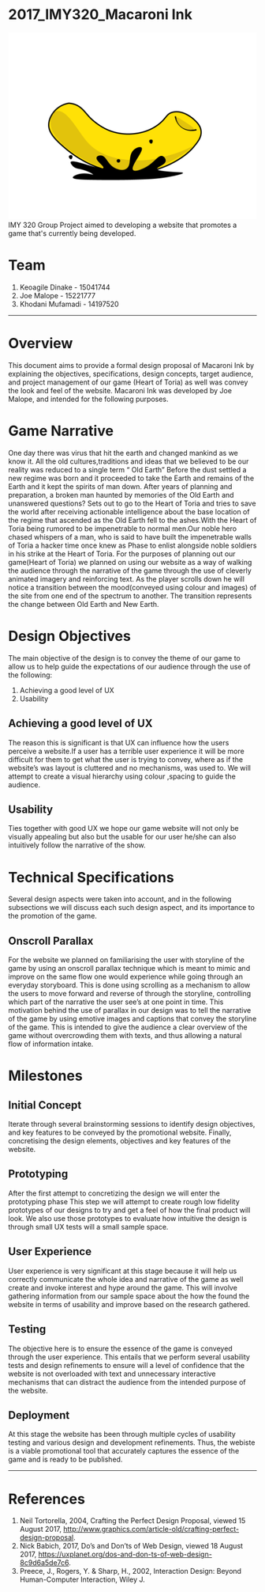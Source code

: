 # 2017_IMY320_Macaroni Ink
![alt text](MI-logo.png "Macaroni Ink")
IMY 320 Group Project aimed to developing a website that promotes a game that's currently being developed.

# Team
1. Keoagile Dinake - 15041744
2. Joe Malope - 15221777
3. Khodani Mufamadi - 14197520
---
# Overview
This document aims to provide a formal design proposal of Macaroni Ink by explaining the objectives, specifications, design concepts, target audience, and project management of our game (Heart of Toria) as well was convey the look and feel of the website. Macaroni Ink  was developed by Joe Malope, and intended for the following purposes.

# Game Narrative
One day there was virus that hit the earth and changed mankind as we know it. All the old cultures,traditions and ideas that we believed to be our reality was reduced to a single term “ Old Earth” Before the dust settled a new regime was born and it proceeded to take the Earth and remains of the Earth and it kept the spirits of man down.
After years of planning and preparation, a broken man haunted by memories of the Old Earth and unanswered questions? Sets out to go to the Heart of Toria and tries to save the world after receiving actionable intelligence about the base location of the regime that ascended as the Old Earth fell to the ashes.With the Heart of Toria being rumored to be impenetrable to normal men.Our noble hero chased whispers of a man, who is said to have built the impenetrable walls of Toria a hacker time once knew as Phase to enlist
alongside noble soldiers in his strike at the Heart of Toria.
For the purposes of planning out our game(Heart of Toria) we planned on using our website as a way of walking the audience through the narrative of the game through the use of cleverly animated imagery and reinforcing text. As the player scrolls down he will notice a transition between the mood(conveyed using colour and images) of the site from one end of the spectrum to another. The transition represents the change between Old Earth and New Earth.

# Design Objectives
The main objective of the design is to convey the theme of our game to allow us to help guide the expectations of our audience through the use of the following:
1. Achieving a good level of UX
2. Usability

## Achieving a good level of UX
The reason this is significant is that UX can influence how the users perceive a website.If a user has a terrible user experience it will be more difficult for them to get what the user is trying to convey, where as if the website’s was layout is cluttered and no mechanisms, was used to. We will attempt to create a visual hierarchy using colour ,spacing to guide the audience.

## Usability
Ties together with good UX we hope our game website will not only be visually appealing but also but the usable for our user he/she can also intuitively follow the narrative of the show.

# Technical Specifications
Several design aspects were taken into account, and in the following subsections we will discuss each such design aspect, and its importance to the promotion of the game.
## Onscroll Parallax
For the website we planned on familiarising the user with storyline of the game by using an onscroll parallax technique which is meant to mimic and improve on the same flow one would experience while going through an everyday storyboard. This is done using scrolling as a mechanism to allow the users to move forward and reverse of through the storyline, controlling which part of the narrative the user see’s at one point in time.
This motivation behind the use of parallax in our design was to tell the narrative of the game by using emotive images and captions that convey the storyline of the game. This is intended to give the audience a clear overview of the game without overcrowding them with texts, and thus allowing a natural flow of information intake.

# Milestones
## Initial Concept
Iterate through several brainstorming sessions to identify design objectives, and key features to be conveyed by the promotional website. Finally, concretising the design elements, objectives and key features of the website.
## Prototyping
After the first attempt to concretizing the design we will enter the prototyping phase This step we will attempt to create rough low fidelity prototypes of our designs to try and get a feel of how the final product will look. We also use those prototypes to evaluate how intuitive the design is through small UX tests will a small sample space.
## User Experience
User experience is very significant at this stage because it will help us correctly communicate the whole idea and narrative of the game as well create and invoke interest and hype around the game. This will involve gathering information from our sample space about the how the found the website in terms of usability and improve based on the research gathered.
## Testing
The objective here is to ensure the essence of the game is conveyed through the user experience. This entails that we perform several usability tests and design refinements to ensure will a level of confidence that the website is not overloaded with text and unnecessary interactive mechanisms that can distract the audience from the intended purpose of the website.
## Deployment
At this stage the website has been through multiple cycles of usability testing and  various design and development refinements. Thus, the webiste is a viable promotional tool that accurately captures the essence of the game and is ready to be published.
___
# References
1. Neil Tortorella, 2004, Crafting the Perfect Design Proposal, viewed 15 August 2017, http://www.graphics.com/article-old/crafting-perfect-design-proposal.
2. Nick Babich, 2017, Do’s and Don’ts of Web Design, viewed 18 August 2017, https://uxplanet.org/dos-and-don-ts-of-web-design-8c9d6a5de7c6.
3. Preece, J., Rogers, Y. & Sharp, H., 2002, Interaction Design: Beyond Human-Computer Interaction, Wiley J.
